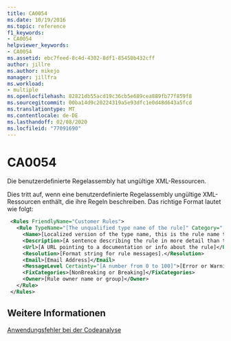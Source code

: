 ```yaml
---
title: CA0054
ms.date: 10/19/2016
ms.topic: reference
f1_keywords:
- CA0054
helpviewer_keywords:
- CA0054
ms.assetid: ebc7feed-8c4d-4302-8df1-85450b432cff
author: jillre
ms.author: mikejo
manager: jillfra
ms.workload:
- multiple
ms.openlocfilehash: 82821db55acd19c36cb5e689cea889fb77f859f8
ms.sourcegitcommit: 00ba14d9c20224319a5e93dfc1e0d48d643a5fcd
ms.translationtype: MT
ms.contentlocale: de-DE
ms.lasthandoff: 02/08/2020
ms.locfileid: "77091690"
---
```

# <a name="ca0054"></a>CA0054
Die benutzerdefinierte Regelassembly hat ungültige XML-Ressourcen.

Dies tritt auf, wenn eine benutzerdefinierte Regelassembly ungültige XML-Ressourcen enthält, die ihre Regeln beschreiben. Das richtige Format lautet wie folgt:

```xml
 <Rules FriendlyName="Customer Rules">
   <Rule TypeName="[The unqualified type name of the rule]" Category="[A category name such as Customer.Usage]" CheckId="[An identifier for the rule that is at least unique within the same category]">
     <Name>[Localized version of the type name, this is the rule name that appears in the UI]</Name>
     <Description>[A sentence describing the rule in more detail than the name].</Description>
     <Url>[A URL pointing to a documentation or info about the rule]</Url>
     <Resolution>[Format string for rule messages].</Resolution>
     <Email>[Email Address]</Email>
     <MessageLevel Certainty="[A number from 0 to 100]">[Error or Warning]</MessageLevel>
     <FixCategories>[NonBreaking or Breaking]</FixCategories>
     <Owner>[Rule owner name or group]</Owner>
   </Rule>
 </Rules>
```

## <a name="see-also"></a>Weitere Informationen
[Anwendungsfehler bei der Codeanalyse](../code-quality/code-analysis-application-errors.md)
